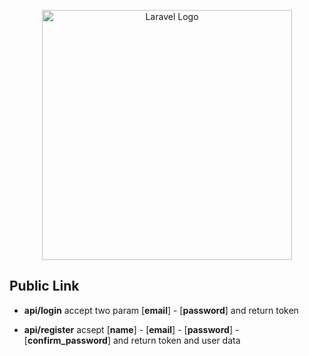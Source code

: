 <p align="center"><a href="https://laravel.com" target="_blank"><img src="https://raw.githubusercontent.com/laravel/art/master/logo-lockup/5%20SVG/2%20CMYK/1%20Full%20Color/laravel-logolockup-cmyk-red.svg" width="400" alt="Laravel Logo"></a></p>



## Public Link

- **api/login**
accept two param [**email**] - [**password**] and return token

- **api/register**
acsept [**name**] - [**email**] - [**password**] - [**confirm_password**] 
and return token and user data


